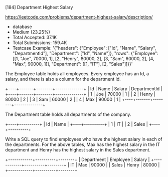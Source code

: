 [184] Department Highest Salary  

https://leetcode.com/problems/department-highest-salary/description/

* database
* Medium (23.25%)
* Total Accepted:    37.1K
* Total Submissions: 159.4K
* Testcase Example:  '{"headers": {"Employee": ["Id", "Name", "Salary", "DepartmentId"], "Department": ["Id", "Name"]}, "rows": {"Employee": [[1, "Joe", 70000, 1], [2, "Henry", 80000, 2], [3, "Sam", 60000, 2], [4, "Max", 90000, 1]], "Department": [[1, "IT"], [2, "Sales"]]}}'

The Employee table holds all employees. Every employee has an Id, a salary, and there is also a column for the department Id.


+----+-------+--------+--------------+
| Id | Name  | Salary | DepartmentId |
+----+-------+--------+--------------+
| 1  | Joe   | 70000  | 1            |
| 2  | Henry | 80000  | 2            |
| 3  | Sam   | 60000  | 2            |
| 4  | Max   | 90000  | 1            |
+----+-------+--------+--------------+


The Department table holds all departments of the company.


+----+----------+
| Id | Name     |
+----+----------+
| 1  | IT       |
| 2  | Sales    |
+----+----------+


Write a SQL query to find employees who have the highest salary in each of the departments. For the above tables, Max has the highest salary in the IT department and Henry has the highest salary in the Sales department.


+------------+----------+--------+
| Department | Employee | Salary |
+------------+----------+--------+
| IT         | Max      | 90000  |
| Sales      | Henry    | 80000  |
+------------+----------+--------+


